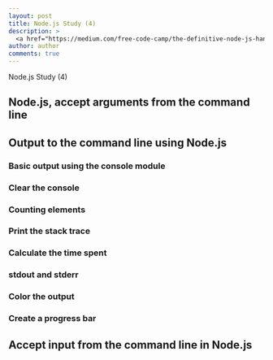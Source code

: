 ```yaml
---
layout: post
title: Node.js Study (4)
description: >
  <a href="https://medium.com/free-code-camp/the-definitive-node-js-handbook-6912378afc6e">학습자료링크</a>
author: author
comments: true
---
```

Node.js Study (4)

## Node.js, accept arguments from the command line

## Output to the command line using Node.js

### Basic output using the console module

### Clear the console

### Counting elements

### Print the stack trace

### Calculate the time spent

### stdout and stderr

### Color the output

### Create a progress bar

## Accept input from the command line in Node.js

